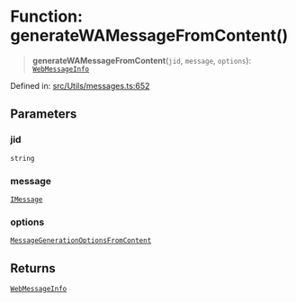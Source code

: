 # Function: generateWAMessageFromContent()

> **generateWAMessageFromContent**(`jid`, `message`, `options`): [`WebMessageInfo`](../namespaces/proto/classes/WebMessageInfo.md)

Defined in: [src/Utils/messages.ts:652](https://github.com/Fokusdotid/Baileys/blob/f4c7971f59af0b012f8de667e7a21ae12f7bbf19/src/Utils/messages.ts#L652)

## Parameters

### jid

`string`

### message

[`IMessage`](../namespaces/proto/interfaces/IMessage.md)

### options

[`MessageGenerationOptionsFromContent`](../type-aliases/MessageGenerationOptionsFromContent.md)

## Returns

[`WebMessageInfo`](../namespaces/proto/classes/WebMessageInfo.md)
